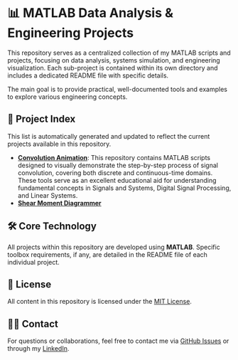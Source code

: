 # 📊 MATLAB Data Analysis & Engineering Projects

This repository serves as a centralized collection of my MATLAB scripts and projects, focusing on data analysis, systems simulation, and engineering visualization. Each sub-project is contained within its own directory and includes a dedicated README file with specific details.

The main goal is to provide practical, well-documented tools and examples to explore various engineering concepts.

## 📁 Project Index

This list is automatically generated and updated to reflect the current projects available in this repository.

<!--START_PROJECTS_LIST-->

* **[Convolution Animation](./convolution_animation/)**: This repository contains MATLAB scripts designed to visually demonstrate the step-by-step process of signal convolution, covering both discrete and continuous-time domains. These tools serve as an excellent educational aid for understanding fundamental concepts in Signals and Systems, Digital Signal Processing, and Linear Systems.
* **[Shear Moment Diagrammer](./shear_moment_diagrammer/)**

<!--END_PROJECTS_LIST-->

## 🛠️ Core Technology

All projects within this repository are developed using **MATLAB**. Specific toolbox requirements, if any, are detailed in the README file of each individual project.

## 📝 License

All content in this repository is licensed under the [MIT License](LICENSE).

## 👨‍💻 Contact

For questions or collaborations, feel free to contact me via [GitHub Issues](https://github.com/theArchitectEngineer101/Matlab_DataAnalysis/issues) or through my [LinkedIn](https://www.linkedin.com/in/joaovitorval).
